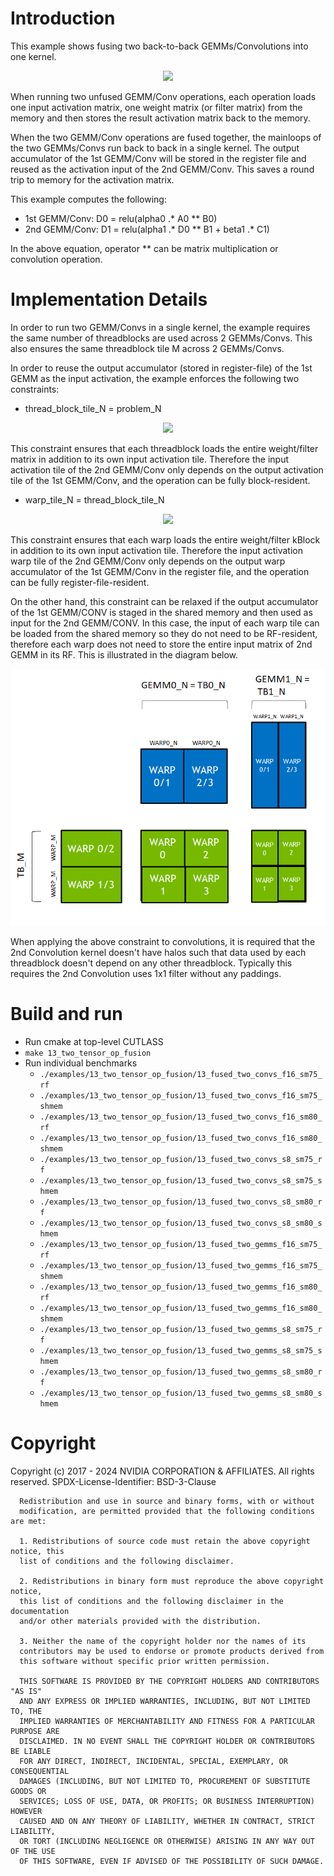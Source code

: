 # Introduction

This example shows fusing two back-to-back GEMMs/Convolutions into one kernel.

<p align="center"><img src=/media/images/13_example_fusion.png></p>

When running two unfused GEMM/Conv operations, each operation loads one input
activation matrix, one weight matrix (or filter matrix) from the memory and then
stores the result activation matrix back to the memory.

When the two GEMM/Conv operations are fused together, the mainloops of the two
GEMMs/Convs run back to back in a single kernel. The output accumulator of the
1st GEMM/Conv will be stored in the register file and reused as the activation
input of the 2nd GEMM/Conv. This saves a round trip to memory for the activation
matrix.


This example computes the following:
- 1st GEMM/Conv: D0 = relu(alpha0 .\* A0 \*\* B0)
- 2nd GEMM/Conv: D1 = relu(alpha1 .\* D0 \*\* B1 + beta1 .\* C1)

In the above equation, operator \*\* can be matrix multiplication or convolution operation.

# Implementation Details

In order to run two GEMM/Convs in a single kernel, the example requires the same number of
threadblocks are used across 2 GEMMs/Convs. This also ensures the same threadblock tile M across
2 GEMMs/Convs.

In order to reuse the output accumulator (stored in register-file) of the 1st GEMM as the
input activation, the example enforces the following two constraints:

- thread_block_tile_N = problem_N

<p align="center"><img src=/media/images/13_example_block_resident_fusion.png></p>

This constraint ensures that each threadblock loads the entire weight/filter matrix in
addition to its own input activation tile. Therefore the input activation tile of the
2nd GEMM/Conv only depends on the output activation tile of the 1st GEMM/Conv, and the
operation can be fully block-resident.

- warp_tile_N = thread_block_tile_N

<p align="center"><img src=/media/images/13_example_rf_resident_fusion.png></p>

This constraint ensures that each warp loads the entire weight/filter kBlock in
addition to its own input activation tile. Therefore the input activation warp tile of the
2nd GEMM/Conv only depends on the output warp accumulator of the 1st GEMM/Conv in the
register file, and the operation can be fully register-file-resident.

On the other hand, this constraint can be relaxed if the output accumulator of the 1st GEMM/CONV
is staged in the shared memory and then used as input for the 2nd GEMM/CONV. In this case, the
input of each warp tile can be loaded from the shared memory so they do not need to be RF-resident,
therefore each warp does not need to store the entire input matrix of 2nd GEMM in its RF. This is
illustrated in the diagram below.

<p align="center"><img src=/media/images/13_example_shmem_resident_fusion.png></p>


When applying the above constraint to convolutions, it is required that the 2nd Convolution
kernel doesn't have halos such that data used by each threadblock doesn't depend on any other
threadblock. Typically this requires the 2nd Convolution uses 1x1 filter without any paddings.

# Build and run

- Run cmake at top-level CUTLASS
- `make 13_two_tensor_op_fusion`
- Run individual benchmarks
  - `./examples/13_two_tensor_op_fusion/13_fused_two_convs_f16_sm75_rf`
  - `./examples/13_two_tensor_op_fusion/13_fused_two_convs_f16_sm75_shmem`
  - `./examples/13_two_tensor_op_fusion/13_fused_two_convs_f16_sm80_rf`
  - `./examples/13_two_tensor_op_fusion/13_fused_two_convs_f16_sm80_shmem`
  - `./examples/13_two_tensor_op_fusion/13_fused_two_convs_s8_sm75_rf`
  - `./examples/13_two_tensor_op_fusion/13_fused_two_convs_s8_sm75_shmem`
  - `./examples/13_two_tensor_op_fusion/13_fused_two_convs_s8_sm80_rf`
  - `./examples/13_two_tensor_op_fusion/13_fused_two_convs_s8_sm80_shmem`
  - `./examples/13_two_tensor_op_fusion/13_fused_two_gemms_f16_sm75_rf`
  - `./examples/13_two_tensor_op_fusion/13_fused_two_gemms_f16_sm75_shmem`
  - `./examples/13_two_tensor_op_fusion/13_fused_two_gemms_f16_sm80_rf`
  - `./examples/13_two_tensor_op_fusion/13_fused_two_gemms_f16_sm80_shmem`
  - `./examples/13_two_tensor_op_fusion/13_fused_two_gemms_s8_sm75_rf`
  - `./examples/13_two_tensor_op_fusion/13_fused_two_gemms_s8_sm75_shmem`
  - `./examples/13_two_tensor_op_fusion/13_fused_two_gemms_s8_sm80_rf`
  - `./examples/13_two_tensor_op_fusion/13_fused_two_gemms_s8_sm80_shmem`


# Copyright

Copyright (c) 2017 - 2024 NVIDIA CORPORATION & AFFILIATES. All rights reserved.
SPDX-License-Identifier: BSD-3-Clause

```
  Redistribution and use in source and binary forms, with or without
  modification, are permitted provided that the following conditions are met:

  1. Redistributions of source code must retain the above copyright notice, this
  list of conditions and the following disclaimer.

  2. Redistributions in binary form must reproduce the above copyright notice,
  this list of conditions and the following disclaimer in the documentation
  and/or other materials provided with the distribution.

  3. Neither the name of the copyright holder nor the names of its
  contributors may be used to endorse or promote products derived from
  this software without specific prior written permission.

  THIS SOFTWARE IS PROVIDED BY THE COPYRIGHT HOLDERS AND CONTRIBUTORS "AS IS"
  AND ANY EXPRESS OR IMPLIED WARRANTIES, INCLUDING, BUT NOT LIMITED TO, THE
  IMPLIED WARRANTIES OF MERCHANTABILITY AND FITNESS FOR A PARTICULAR PURPOSE ARE
  DISCLAIMED. IN NO EVENT SHALL THE COPYRIGHT HOLDER OR CONTRIBUTORS BE LIABLE
  FOR ANY DIRECT, INDIRECT, INCIDENTAL, SPECIAL, EXEMPLARY, OR CONSEQUENTIAL
  DAMAGES (INCLUDING, BUT NOT LIMITED TO, PROCUREMENT OF SUBSTITUTE GOODS OR
  SERVICES; LOSS OF USE, DATA, OR PROFITS; OR BUSINESS INTERRUPTION) HOWEVER
  CAUSED AND ON ANY THEORY OF LIABILITY, WHETHER IN CONTRACT, STRICT LIABILITY,
  OR TORT (INCLUDING NEGLIGENCE OR OTHERWISE) ARISING IN ANY WAY OUT OF THE USE
  OF THIS SOFTWARE, EVEN IF ADVISED OF THE POSSIBILITY OF SUCH DAMAGE.
```

